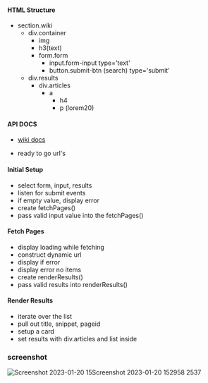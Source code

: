 #### HTML Structure

- section.wiki
  - div.container
    - img
    - h3(text)
    - form.form
      - input.form-input type='text'
      - button.submit-btn (search) type='submit'
  - div.results
    - div.articles
      - a
        - h4
        - p (lorem20)

#### API DOCS

- [wiki docs](https://www.mediawiki.org/wiki/API:Main_page)

- ready to go url's

#### Initial Setup

- select form, input, results
- listen for submit events
- if empty value, display error
- create fetchPages()
- pass valid input value into the fetchPages()

#### Fetch Pages

- display loading while fetching
- construct dynamic url
- display if error
- display error no items
- create renderResults()
- pass valid results into renderResults()

#### Render Results

- iterate over the list
- pull out title, snippet, pageid
- setup a card
- set results with div.articles and list inside

### screenshot

![Screenshot 2023-01-20 15![Screenshot 2023-01-20 152958](https://user-images.githubusercontent.com/105864220/213847760-705ec3c6-a5ac-4203-a648-c5cd147c41c2.png)
2537](https://user-images.githubusercontent.com/105864220/213847755-86d9aad1-cd87-400c-bbc3-289993f65a1a.png)
